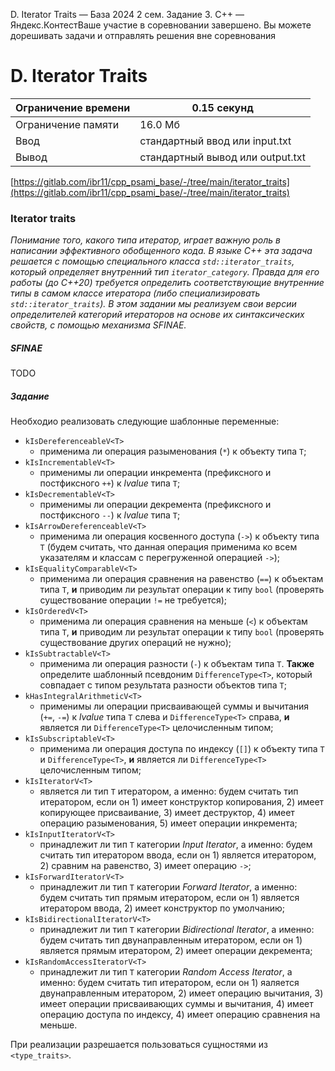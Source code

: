 D. Iterator Traits — База 2024 2 сем. Задание 3. C++ — Яндекс.КонтестВаше участие в соревновании завершено. Вы можете дорешивать задачи и отправлять решения вне соревнования

# D. Iterator Traits

| Ограничение времени | 0.15 секунд |
| --- | --- |
| Ограничение памяти | 16.0 Мб |
| Ввод | стандартный ввод или input.txt |
| Вывод | стандартный вывод или output.txt |

[https://gitlab.com/ibr11/cpp_psami_base/-/tree/main/iterator_traits](https://gitlab.com/ibr11/cpp_psami_base/-/tree/main/iterator_traits)

### Iterator traits

*Понимание того, какого типа итератор, играет важную роль в написании эффективного обобщенного кода. В языке C++ эта
задача решается с помощью специального класса `std::iterator_traits`, который определяет внутренний тип
`iterator_category`. Правда для его работы (до C++20) требуется определить соответствующие внутренние типы в самом
классе итератора (либо специализировать `std::iterator_traits`). В этом задании мы реализуем свои версии определителей
категорий итераторов на основе их синтаксических свойств, с помощью механизма SFINAE.*

##### SFINAE

TODO

##### Задание

Необходио реализовать следующие шаблонные переменные:

- `kIsDereferenceableV<T>`
  - применима ли операция разыменования (`*`) к объекту типа `T`;
- `kIsIncrementableV<T>`
  - применимы ли операции инкремента (префиксного и постфиксного `++`) к *lvalue* типа `T`;
- `kIsDecrementableV<T>`
  - применимы ли операции декремента (префиксного и постфиксного `--`) к *lvalue* типа `T`;
- `kIsArrowDereferenceableV<T>`
  - применима ли операция косвенного доступа (`->`) к объекту типа `T` (будем считать,
    что данная операция применима ко всем указателям и классам с перегруженной операцией `->`);
- `kIsEqualityComparableV<T>`
  - применима ли операция сравнения на равенство (`==`) к объектам типа `T`, **и** приводим
    ли результат операции к типу `bool` (проверять существование операции `!=` не требуется);
- `kIsOrderedV<T>`
  - применима ли операция сравнения на меньше (`<`) к объектам типа `T`, **и** приводим ли результат
    операции к типу `bool` (проверять существование других операций не нужно);
- `kIsSubtractableV<T>`
  - применима ли операция разности (`-`) к объектам типа `T`. **Также** определите шаблонный
    псевдоним `DifferenceType<T>`, который совпадает с типом результата разности объектов типа `T`;
- `kHasIntegralArithmeticV<T>`
  - применимы ли операции присваивающей суммы и вычитания (`+=`, `-=`) к *lvalue* типа `T`
    слева и `DifferenceType<T>` справа, **и** является ли `DifferenceType<T>` целочисленным типом;
- `kIsSubscriptableV<T>`
  - применима ли операция доступа по индексу (`[]`) к объекту типа `T` и `DifferenceType<T>`,
    **и** является ли `DifferenceType<T>` целочисленным типом;
- `kIsIteratorV<T>`
  - является ли тип `T` итератором, а именно: будем считать тип итератором, если он 1) имеет
    конструктор копирования, 2) имеет копирующее присваивание, 3) имеет деструктор, 4) имеет операцию разыменования, 5)
    имеет операции инкремента;
- `kIsInputIteratorV<T>`
  - принадлежит ли тип `T` категории *Input Iterator*, а именно: будем считать тип итератором
    ввода, если он 1) является итератором, 2) сравним на равенство, 3) имеет операцию `->`;
- `kIsForwardIteratorV<T>`
  - принадлежит ли тип `T` категории *Forward Iterator*, а именно: будем считать тип прямым
    итератором, если он 1) является итератором ввода, 2) имеет конструктор по умолчанию;
- `kIsBidirectionalIteratorV<T>`
  - принадлежит ли тип `T` категории *Bidirectional Iterator*, а именно: будем считать
    тип двунаправленным итератором, если он 1) является прямым итератором, 2) имеет операции декремента;
- `kIsRandomAccessIteratorV<T>`
  - принадлежит ли тип `T` категории *Random Access Iterator*, а именно: будем считать тип
    итератором, если он 1) яаляется двунаправленным итератором, 2) имеет операцию вычитания, 3) имеет операции присваивающих
    суммы и вычитания, 4) имеет операцию доступа по индексу, 4) имеет операцию сравнения на меньше.

При реализации разрешается пользоваться сущностями из `<type_traits>`.
